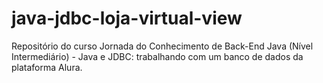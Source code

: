 # java-jdbc-loja-virtual-view
Repositório do curso Jornada do Conhecimento de Back-End Java (Nível Intermediário) - Java e JDBC: trabalhando com um banco de dados da plataforma Alura.
